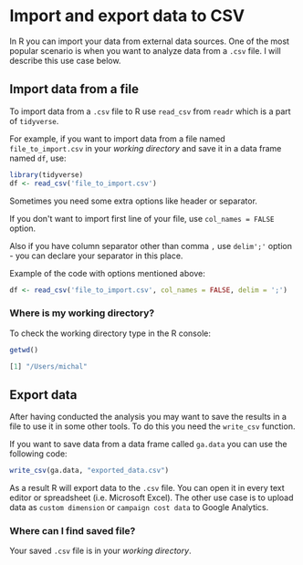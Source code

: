 # Import and export data to CSV

In R you can import your data from external data sources. One of the most popular scenario is when you want to analyze data from a `.csv` file. I will describe this use case below.

## Import data from a file

To import data from a `.csv` file to R use `read_csv` from `readr` which is a part of `tidyverse`.

For example, if you want to import data from a file named `file_to_import.csv` in your _working directory_ and save it in a data frame named `df`, use:

```r
library(tidyverse)
df <- read_csv('file_to_import.csv')
```

Sometimes you need some extra options like header or separator.

If you don't want to import first line of your file, use `col_names = FALSE` option.

Also if you have column separator other than comma `,` use `delim';'` option - you can declare your separator in this place.

Example of the code with options mentioned above:

```r
df <- read_csv('file_to_import.csv', col_names = FALSE, delim = ';')
```

### Where is my working directory?

To check the working directory type in the R console:

```r
getwd()
```

```r
[1] "/Users/michal"
```

## Export data

After having conducted the analysis you may want to save the results in a file to use it in some other tools. To do this you need the `write_csv` function.

If you want to save data from a data frame called `ga.data` you can use the following code:

```r
write_csv(ga.data, "exported_data.csv")
```

As a result R will export data to the `.csv` file. You can open it in every text editor or spreadsheet (i.e. Microsoft Excel). The other use case is to upload data as `custom dimension` or `campaign cost data` to Google Analytics.

### Where can I find saved file?

Your saved `.csv` file is in your _working directory_.

